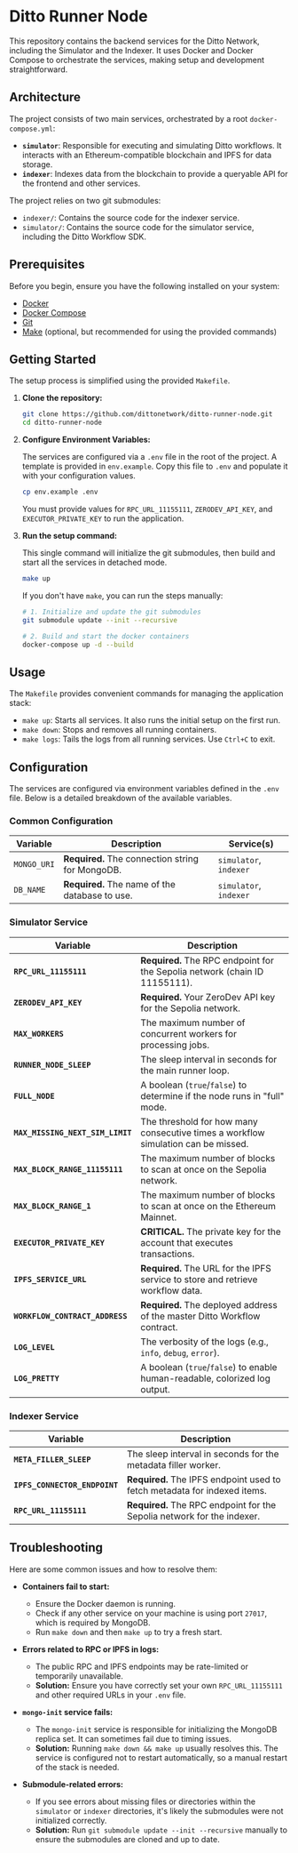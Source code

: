 # Ditto Runner Node

This repository contains the backend services for the Ditto Network, including the Simulator and the Indexer. It uses Docker and Docker Compose to orchestrate the services, making setup and development straightforward.

## Architecture

The project consists of two main services, orchestrated by a root `docker-compose.yml`:

-   **`simulator`**: Responsible for executing and simulating Ditto workflows. It interacts with an Ethereum-compatible blockchain and IPFS for data storage.
-   **`indexer`**: Indexes data from the blockchain to provide a queryable API for the frontend and other services.

The project relies on two git submodules:

-   `indexer/`: Contains the source code for the indexer service.
-   `simulator/`: Contains the source code for the simulator service, including the Ditto Workflow SDK.

## Prerequisites

Before you begin, ensure you have the following installed on your system:

-   [Docker](https://docs.docker.com/get-docker/)
-   [Docker Compose](https://docs.docker.com/compose/install/)
-   [Git](https://git-scm.com/book/en/v2/Getting-Started-Installing-Git)
-   [Make](https://www.gnu.org/software/make/) (optional, but recommended for using the provided commands)

## Getting Started

The setup process is simplified using the provided `Makefile`.

1.  **Clone the repository:**

    ```bash
    git clone https://github.com/dittonetwork/ditto-runner-node.git
    cd ditto-runner-node
    ```

2.  **Configure Environment Variables:**

    The services are configured via a `.env` file in the root of the project. A template is provided in `env.example`. Copy this file to `.env` and populate it with your configuration values.

    ```bash
    cp env.example .env
    ```

    You must provide values for `RPC_URL_11155111`, `ZERODEV_API_KEY`, and `EXECUTOR_PRIVATE_KEY` to run the application.

3.  **Run the setup command:**

    This single command will initialize the git submodules, then build and start all the services in detached mode.

    ```bash
    make up
    ```

    If you don't have `make`, you can run the steps manually:
    
    ```bash
    # 1. Initialize and update the git submodules
    git submodule update --init --recursive
    
    # 2. Build and start the docker containers
    docker-compose up -d --build
    ```

## Usage

The `Makefile` provides convenient commands for managing the application stack:

-   `make up`: Starts all services. It also runs the initial setup on the first run.
-   `make down`: Stops and removes all running containers.
-   `make logs`: Tails the logs from all running services. Use `Ctrl+C` to exit.

## Configuration

The services are configured via environment variables defined in the `.env` file. Below is a detailed breakdown of the available variables.

### Common Configuration

| Variable    | Description                                          | Service(s)        |
| ----------- | ---------------------------------------------------- | ----------------- |
| `MONGO_URI` | **Required.** The connection string for MongoDB.     | `simulator`, `indexer` |
| `DB_NAME`   | **Required.** The name of the database to use.       | `simulator`, `indexer` |

### Simulator Service

| Variable | Description |
| --- | --- |
| **`RPC_URL_11155111`** | **Required.** The RPC endpoint for the Sepolia network (chain ID 11155111). |
| **`ZERODEV_API_KEY`** | **Required.** Your ZeroDev API key for the Sepolia network. |
| **`MAX_WORKERS`** | The maximum number of concurrent workers for processing jobs. |
| **`RUNNER_NODE_SLEEP`**| The sleep interval in seconds for the main runner loop. |
| **`FULL_NODE`** | A boolean (`true`/`false`) to determine if the node runs in "full" mode. |
| **`MAX_MISSING_NEXT_SIM_LIMIT`** | The threshold for how many consecutive times a workflow simulation can be missed. |
| **`MAX_BLOCK_RANGE_11155111`** | The maximum number of blocks to scan at once on the Sepolia network. |
| **`MAX_BLOCK_RANGE_1`** | The maximum number of blocks to scan at once on the Ethereum Mainnet. |
| **`EXECUTOR_PRIVATE_KEY`**| **CRITICAL.** The private key for the account that executes transactions. |
| **`IPFS_SERVICE_URL`** | **Required.** The URL for the IPFS service to store and retrieve workflow data. |
| **`WORKFLOW_CONTRACT_ADDRESS`** | **Required.** The deployed address of the master Ditto Workflow contract. |
| **`LOG_LEVEL`** | The verbosity of the logs (e.g., `info`, `debug`, `error`). |
| **`LOG_PRETTY`** | A boolean (`true`/`false`) to enable human-readable, colorized log output. |

### Indexer Service

| Variable | Description |
| --- | --- |
| **`META_FILLER_SLEEP`** | The sleep interval in seconds for the metadata filler worker. |
| **`IPFS_CONNECTOR_ENDPOINT`** | **Required.** The IPFS endpoint used to fetch metadata for indexed items. |
| **`RPC_URL_11155111`** | **Required.** The RPC endpoint for the Sepolia network for the indexer. |

## Troubleshooting

Here are some common issues and how to resolve them:

-   **Containers fail to start:**
    -   Ensure the Docker daemon is running.
    -   Check if any other service on your machine is using port `27017`, which is required by MongoDB.
    -   Run `make down` and then `make up` to try a fresh start.

-   **Errors related to RPC or IPFS in logs:**
    -   The public RPC and IPFS endpoints may be rate-limited or temporarily unavailable.
    -   **Solution:** Ensure you have correctly set your own `RPC_URL_11155111` and other required URLs in your `.env` file.

-   **`mongo-init` service fails:**
    -   The `mongo-init` service is responsible for initializing the MongoDB replica set. It can sometimes fail due to timing issues.
    -   **Solution:** Running `make down && make up` usually resolves this. The service is configured not to restart automatically, so a manual restart of the stack is needed.

-   **Submodule-related errors:**
    -   If you see errors about missing files or directories within the `simulator` or `indexer` directories, it's likely the submodules were not initialized correctly.
    -   **Solution:** Run `git submodule update --init --recursive` manually to ensure the submodules are cloned and up to date. 